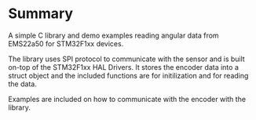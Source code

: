 # Summary
A simple C library and demo examples reading angular data from EMS22a50 for STM32F1xx devices.

The library uses SPI protocol to communicate with the sensor and is built on-top of the STM32F1xx HAL Drivers. It stores the encoder data into a struct object and the included functions are for initilization and for reading the data. 

Examples are included on how to communicate with the encoder with the library.



    
